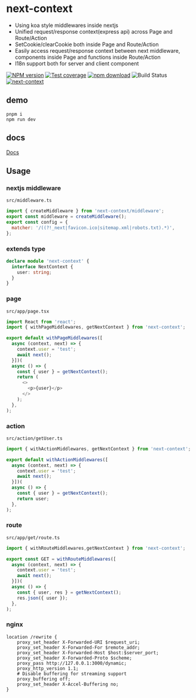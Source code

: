 # next-context
- Using koa style middlewares inside nextjs
- Unified request/response context(express api) across Page and Route/Action
- SetCookie/clearCookie both inside Page and Route/Action
- Easily access request/response context between next middleware, components inside Page and functions inside Route/Action
- I18n support both for server and client component

[![NPM version][npm-image]][npm-url]
[![Test coverage][coveralls-image]][coveralls-url]
[![npm download][download-image]][download-url]
![Build Status](https://github.com/yiminghe/next-context/actions/workflows/ci.yaml/badge.svg)
[![next-context](https://img.shields.io/endpoint?url=https://cloud.cypress.io/badge/simple/5v7p13/main&style=flat&logo=cypress)](https://cloud.cypress.io/projects/5v7p13/runs)

[npm-image]: http://img.shields.io/npm/v/next-context.svg?style=flat-square
[npm-url]: http://npmjs.org/package/next-context
[coveralls-image]: https://img.shields.io/coveralls/yiminghe/next-context.svg?style=flat-square
[coveralls-url]: https://coveralls.io/r/yiminghe/next-context?branch=main
[node-image]: https://img.shields.io/badge/node.js-%3E=_18.0-green.svg?style=flat-square
[node-url]: http://nodejs.org/download/
[download-image]: https://img.shields.io/npm/dm/next-context.svg?style=flat-square
[download-url]: https://npmjs.org/package/next-context


## demo

```
pnpm i
npm run dev
```

## docs

[Docs](https://github.com/yiminghe/next-context/blob/main/docs/index.md)

## Usage

### nextjs middleware
`src/middleware.ts`

```js
import { createMiddleware } from 'next-context/middleware';
export const middleware = createMiddleware();
export const config = {
  matcher: '/((?!_next|favicon.ico|sitemap.xml|robots.txt).*)',
};
```

### extends type

```ts
declare module 'next-context' {
  interface NextContext {
    user: string;
  }
}
```

### page
`src/app/page.tsx`

```js
import React from 'react';
import { withPageMiddlewares, getNextContext } from 'next-context';

export default withPageMiddlewares([
  async (context, next) => {
    context.user = 'test';
    await next();
  }])(
  async () => {
    const { user } = getNextContext();
    return (
      <>
        <p>{user}</p>
      </>
    );
  },
);
```

### action
`src/action/getUser.ts`

```js
import { withActionMiddlewares, getNextContext } from 'next-context';

export default withActionMiddlewares([
  async (context, next) => {
    context.user = 'test';
    await next();
  }])(
  async () => {
    const { user } = getNextContext();
    return user;
  },
);
```

### route
`src/app/get/route.ts`

```js
import { withRouteMiddlewares,getNextContext } from 'next-context';

export const GET = withRouteMiddlewares([
  async (context, next) => {
    context.user = 'test';
    await next();
  }])(
  async () => {
    const { user, res } = getNextContext();
    res.json({ user });
  },
);
```

### nginx

```
location /rewrite {
    proxy_set_header X-Forwarded-URI $request_uri;
    proxy_set_header X-Forwarded-For $remote_addr;
    proxy_set_header X-Forwarded-Host $host:$server_port;
    proxy_set_header X-Forwarded-Proto $scheme;
    proxy_pass http://127.0.0.1:3000/dynamic;
    proxy_http_version 1.1;
    # Disable buffering for streaming support
    proxy_buffering off;
    proxy_set_header X-Accel-Buffering no;
}
```